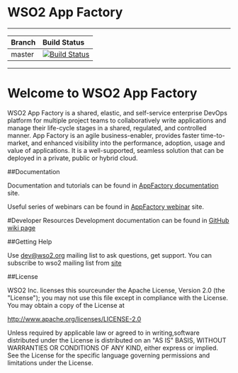 WSO2 App Factory
===============

---

| Branch | Build Status |
| :------------ |:-------------
| master | [![Build Status](https://wso2.org/jenkins/job/product-ml/badge/icon)](https://wso2.org/jenkins/job/product-af) |


---


Welcome to WSO2 App Factory
===========================

WSO2 App Factory is a shared, elastic, and self-service enterprise DevOps platform for multiple project teams to
collaboratively write applications and manage their life-cycle stages in a shared, regulated, and controlled manner. 
App Factory is an agile business-enabler, provides faster time-to-market, and enhanced visibility into the performance,
adoption, usage and value of applications. It is a well-supported, seamless solution that can be deployed in a private, 
public or hybrid cloud.

##Documentation

Documentation and tutorials can be found in [AppFactory documentation](https://docs.wso2.com/display/AF210/WSO2+App+Factory+Documentation) site.

Useful series of webinars can be found in [AppFactory webinar](http://wso2.com/landing/app-factory-webinar-series/) site.

#Developer Resources
Development documentation can be found in [GitHub wiki page](https://github.com/wso2/product-af/wiki)

##Getting Help

Use dev@wso2.org mailing list to ask questions, get support. You can subscribe to wso2 mailing list from [site ](http://wso2.com/mail/)

##License

WSO2 Inc. licenses this sourceunder the Apache License,
Version 2.0 (the "License"); you may not use this file except
in compliance with the License. You may obtain a copy of the License at

http://www.apache.org/licenses/LICENSE-2.0

Unless required by applicable law or agreed to in writing,software distributed under the License is distributed on an "AS IS" BASIS, WITHOUT WARRANTIES OR CONDITIONS OF ANY KIND, either express or implied.  See the License for the
specific language governing permissions and limitations under the License.

